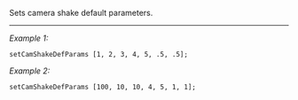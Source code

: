 Sets camera shake default parameters.


---
*Example 1:*
```sqf
setCamShakeDefParams [1, 2, 3, 4, 5, .5, .5];
```

*Example 2:*
```sqf
setCamShakeDefParams [100, 10, 10, 4, 5, 1, 1];
```